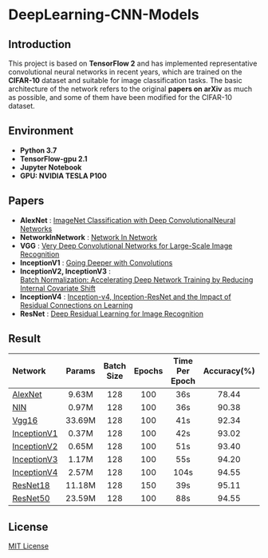 # DeepLearning-CNN-Models
  
## Introduction
This project is based on **TensorFlow 2** and has implemented representative convolutional neural networks in recent years, which are trained on the **CIFAR-10** dataset and suitable for image classification tasks. The basic architecture of the network refers to the original **papers on arXiv** as much as possible, and some of them have been modified for the CIFAR-10 dataset.
  
## Environment 
- **Python 3.7**  
- **TensorFlow-gpu 2.1**  
- **Jupyter Notebook**  
- **GPU: NVIDIA TESLA P100**  
  
## Papers
  
- **AlexNet** : [ImageNet Classification with Deep ConvolutionalNeural Networks](http://papers.nips.cc/paper/4824-imagenet-classification-with-deep-convolutional-neural-networks.pdf)
- **NetworkInNetwork** : [Network In Network](https://arxiv.org/pdf/1312.4400.pdf)
- **VGG** : [Very Deep Convolutional Networks for Large-Scale Image Recognition](https://arxiv.org/pdf/1409.1556)
- **InceptionV1** : [Going Deeper with Convolutions](https://arxiv.org/pdf/1409.4842)
- **InceptionV2, InceptionV3** :  
  [Batch Normalization: Accelerating Deep Network Training by Reducing Internal Covariate Shift](https://arxiv.org/pdf/1502.03167)
- **InceptionV4** : [Inception-v4, Inception-ResNet and the Impact of Residual Connections on Learning](https://arxiv.org/pdf/1602.07261)
- **ResNet** : [Deep Residual Learning for Image Recognition](https://arxiv.org/pdf/1512.03385.pdf)
  
## Result  
  
| Network               | Params   | Batch Size | Epochs | Time Per Epoch | Accuracy(%) |   Remarks   |
|:----------------------|:--------:|:----------:|:------:|:--------------:|:-----------:|:-----------:|
| [AlexNet][1]          |  9.63M   |    128     |  100   |      36s       |    78.44    |             |
| [NIN][2]              |  0.97M   |    128     |  100   |      36s       |    90.38    |             |
| [Vgg16][3]            |  33.69M  |    128     |  100   |      41s       |    92.34    |             |
| [InceptionV1][4]      |  0.37M   |    128     |  100   |      42s       |    93.02    |  simplified |
| [InceptionV2][5]      |  0.65M   |    128     |  100   |      51s       |    93.40    |  simplified |  
| [InceptionV3][6]      |  1.17M   |    128     |  100   |      55s       |    94.20    |  simplified |
| [InceptionV4][7]      |  2.57M   |    128     |  100   |      104s      |    94.55    |  simplified |
| [ResNet18][8]         |  11.18M  |    128     |  150   |      39s       |    95.11    |   pre-act   |  
| [ResNet50][9]         |  23.59M  |    128     |  100   |      88s       |    94.55    |   pre-act   |

  
## License  
[MIT License](LICENSE)

  
  
  
  
[1]:https://nbviewer.jupyter.org/github/dyfcalid/DeepLearning-CNN-Models/blob/master/AlexNet/cifar10_AlexNet.ipynb
[2]:https://nbviewer.jupyter.org/github/dyfcalid/DeepLearning-CNN-Models/blob/master/NetworkInNetwork/cifar10_NIN.ipynb
[3]:https://nbviewer.jupyter.org/github/dyfcalid/DeepLearning-CNN-Models/blob/master/VGG/cifar10_VGG16.ipynb
[4]:https://nbviewer.jupyter.org/github/dyfcalid/DeepLearning-CNN-Models/blob/master/GoogLeNet/cifar10_InceptionV1.ipynb
[5]:https://nbviewer.jupyter.org/github/dyfcalid/DeepLearning-CNN-Models/blob/master/GoogLeNet/cifar10_InceptionV2.ipynb
[6]:https://nbviewer.jupyter.org/github/dyfcalid/DeepLearning-CNN-Models/blob/master/GoogLeNet/cifar10_InceptionV3.ipynb
[7]:https://nbviewer.jupyter.org/github/dyfcalid/DeepLearning-CNN-Models/blob/master/GoogLeNet/cifar10_InceptionV4.ipynb
[8]:https://nbviewer.jupyter.org/github/dyfcalid/DeepLearning-CNN-Models/blob/master/ResNet/cifar10_ResNet18.ipynb
[9]:https://nbviewer.jupyter.org/github/dyfcalid/DeepLearning-CNN-Models/blob/master/ResNet/cifar10_ResNet50.ipynb
  
